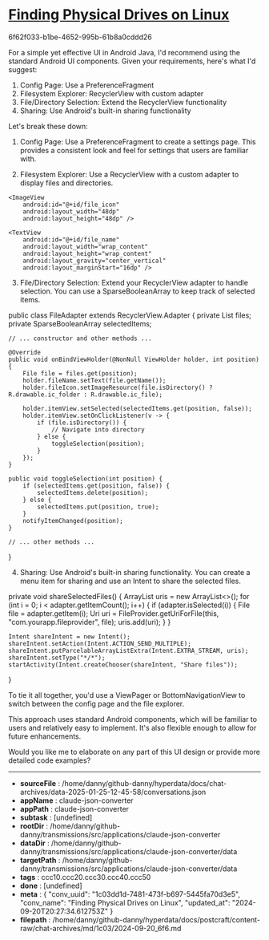 # [Finding Physical Drives on Linux](https://claude.ai/chat/1c03dd1d-7481-473f-b697-5445fa70d3e5)

6f62f033-b1be-4652-995b-61b8a0cddd26

 For a simple yet effective UI in Android Java, I'd recommend using the standard Android UI components. Given your requirements, here's what I'd suggest:

1. Config Page: Use a PreferenceFragment
2. Filesystem Explorer: RecyclerView with custom adapter
3. File/Directory Selection: Extend the RecyclerView functionality
4. Sharing: Use Android's built-in sharing functionality

Let's break these down:

1. Config Page:
   Use a PreferenceFragment to create a settings page. This provides a consistent look and feel for settings that users are familiar with.

<antArtifact identifier="preferences-xml" type="application/vnd.ant.code" language="xml" title="preferences.xml">
<?xml version="1.0" encoding="utf-8"?>
<PreferenceScreen xmlns:android="http://schemas.android.com/apk/res/android">
    <EditTextPreference
        android:key="server_url"
        android:title="Server URL"
        android:summary="Enter the URL of your server" />
    <CheckBoxPreference
        android:key="use_wifi_only"
        android:title="Use WiFi Only"
        android:summary="Transfer files only when connected to WiFi" />
</PreferenceScreen>
</antArtifact>

2. Filesystem Explorer:
   Use a RecyclerView with a custom adapter to display files and directories.

<antArtifact identifier="file-list-item" type="application/vnd.ant.code" language="xml" title="file_list_item.xml">
<?xml version="1.0" encoding="utf-8"?>
<LinearLayout xmlns:android="http://schemas.android.com/apk/res/android"
    android:layout_width="match_parent"
    android:layout_height="wrap_content"
    android:orientation="horizontal"
    android:padding="16dp">

    <ImageView
        android:id="@+id/file_icon"
        android:layout_width="48dp"
        android:layout_height="48dp" />

    <TextView
        android:id="@+id/file_name"
        android:layout_width="wrap_content"
        android:layout_height="wrap_content"
        android:layout_gravity="center_vertical"
        android:layout_marginStart="16dp" />

</LinearLayout>
</antArtifact>

3. File/Directory Selection:
   Extend your RecyclerView adapter to handle selection. You can use a SparseBooleanArray to keep track of selected items.

<antArtifact identifier="file-adapter" type="application/vnd.ant.code" language="java" title="FileAdapter.java">
public class FileAdapter extends RecyclerView.Adapter<FileAdapter.ViewHolder> {
    private List<File> files;
    private SparseBooleanArray selectedItems;

    // ... constructor and other methods ...

    @Override
    public void onBindViewHolder(@NonNull ViewHolder holder, int position) {
        File file = files.get(position);
        holder.fileName.setText(file.getName());
        holder.fileIcon.setImageResource(file.isDirectory() ? R.drawable.ic_folder : R.drawable.ic_file);
        
        holder.itemView.setSelected(selectedItems.get(position, false));
        holder.itemView.setOnClickListener(v -> {
            if (file.isDirectory()) {
                // Navigate into directory
            } else {
                toggleSelection(position);
            }
        });
    }

    public void toggleSelection(int position) {
        if (selectedItems.get(position, false)) {
            selectedItems.delete(position);
        } else {
            selectedItems.put(position, true);
        }
        notifyItemChanged(position);
    }

    // ... other methods ...
}
</antArtifact>

4. Sharing:
   Use Android's built-in sharing functionality. You can create a menu item for sharing and use an Intent to share the selected files.

<antArtifact identifier="sharing-code" type="application/vnd.ant.code" language="java" title="Sharing Code Snippet">
private void shareSelectedFiles() {
    ArrayList<Uri> uris = new ArrayList<>();
    for (int i = 0; i < adapter.getItemCount(); i++) {
        if (adapter.isSelected(i)) {
            File file = adapter.getItem(i);
            Uri uri = FileProvider.getUriForFile(this, "com.yourapp.fileprovider", file);
            uris.add(uri);
        }
    }

    Intent shareIntent = new Intent();
    shareIntent.setAction(Intent.ACTION_SEND_MULTIPLE);
    shareIntent.putParcelableArrayListExtra(Intent.EXTRA_STREAM, uris);
    shareIntent.setType("*/*");
    startActivity(Intent.createChooser(shareIntent, "Share files"));
}
</antArtifact>

To tie it all together, you'd use a ViewPager or BottomNavigationView to switch between the config page and the file explorer.

This approach uses standard Android components, which will be familiar to users and relatively easy to implement. It's also flexible enough to allow for future enhancements.

Would you like me to elaborate on any part of this UI design or provide more detailed code examples?

---

* **sourceFile** : /home/danny/github-danny/hyperdata/docs/chat-archives/data-2025-01-25-12-45-58/conversations.json
* **appName** : claude-json-converter
* **appPath** : claude-json-converter
* **subtask** : [undefined]
* **rootDir** : /home/danny/github-danny/transmissions/src/applications/claude-json-converter
* **dataDir** : /home/danny/github-danny/transmissions/src/applications/claude-json-converter/data
* **targetPath** : /home/danny/github-danny/transmissions/src/applications/claude-json-converter/data
* **tags** : ccc10.ccc20.ccc30.ccc40.ccc50
* **done** : [undefined]
* **meta** : {
  "conv_uuid": "1c03dd1d-7481-473f-b697-5445fa70d3e5",
  "conv_name": "Finding Physical Drives on Linux",
  "updated_at": "2024-09-20T20:27:34.612753Z"
}
* **filepath** : /home/danny/github-danny/hyperdata/docs/postcraft/content-raw/chat-archives/md/1c03/2024-09-20_6f6.md